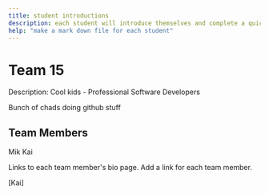 ```yaml
---
title: student introductions
description: each student will introduce themselves and complete a quick bio
help: "make a mark down file for each student"
---
```



# Team 15
Description: Cool kids - Professional Software Developers


Bunch of chads doing github stuff

## Team Members
Mik
Kai

Links to each team member's bio page. Add a link for each team member.


[Kai]

